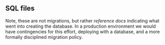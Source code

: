 ## SQL files

Note, these are not migrations, but rather _reference docs_ indicating what went into creating the database. In a production environment we would have contingencies for this effort, deploying with a database, and a more formally disciplined migration policy.